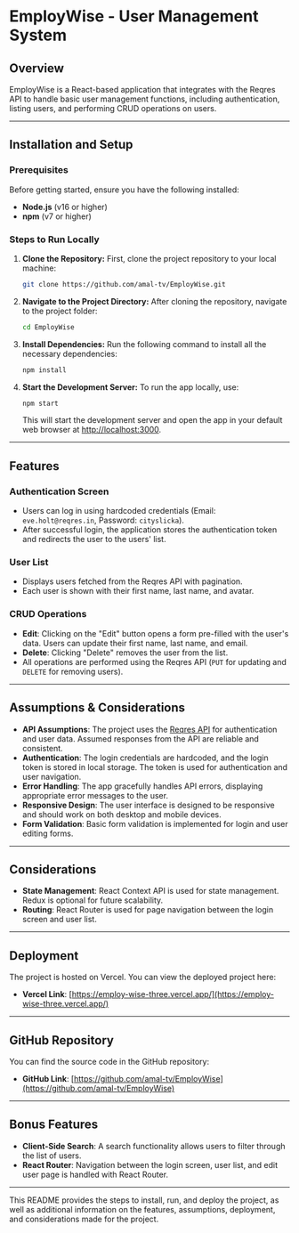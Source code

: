 
# **EmployWise - User Management System**

## **Overview**

EmployWise is a React-based application that integrates with the Reqres API to handle basic user management functions, including authentication, listing users, and performing CRUD operations on users.

---

## **Installation and Setup**

### **Prerequisites**

Before getting started, ensure you have the following installed:

- **Node.js** (v16 or higher)
- **npm** (v7 or higher)

### **Steps to Run Locally**

1. **Clone the Repository:**
   First, clone the project repository to your local machine:
   ```bash
   git clone https://github.com/amal-tv/EmployWise.git
   ```

2. **Navigate to the Project Directory:**
   After cloning the repository, navigate to the project folder:
   ```bash
   cd EmployWise
   ```

3. **Install Dependencies:**
   Run the following command to install all the necessary dependencies:
   ```bash
   npm install
   ```

4. **Start the Development Server:**
   To run the app locally, use:
   ```bash
   npm start
   ```

   This will start the development server and open the app in your default web browser at [http://localhost:3000](http://localhost:3000).

---

## **Features**

### **Authentication Screen**
- Users can log in using hardcoded credentials (Email: `eve.holt@reqres.in`, Password: `cityslicka`).
- After successful login, the application stores the authentication token and redirects the user to the users' list.

### **User List**
- Displays users fetched from the Reqres API with pagination.
- Each user is shown with their first name, last name, and avatar.

### **CRUD Operations**
- **Edit**: Clicking on the "Edit" button opens a form pre-filled with the user's data. Users can update their first name, last name, and email.
- **Delete**: Clicking "Delete" removes the user from the list.
- All operations are performed using the Reqres API (`PUT` for updating and `DELETE` for removing users).

---

## **Assumptions & Considerations**

- **API Assumptions**: The project uses the [Reqres API](https://reqres.in/) for authentication and user data. Assumed responses from the API are reliable and consistent.
- **Authentication**: The login credentials are hardcoded, and the login token is stored in local storage. The token is used for authentication and user navigation.
- **Error Handling**: The app gracefully handles API errors, displaying appropriate error messages to the user.
- **Responsive Design**: The user interface is designed to be responsive and should work on both desktop and mobile devices.
- **Form Validation**: Basic form validation is implemented for login and user editing forms.

---

## **Considerations**

- **State Management**: React Context API is used for state management. Redux is optional for future scalability.
- **Routing**: React Router is used for page navigation between the login screen and user list.

---

## **Deployment**

The project is hosted on Vercel. You can view the deployed project here:

- **Vercel Link**: [https://employ-wise-three.vercel.app/](https://employ-wise-three.vercel.app/)

---

## **GitHub Repository**

You can find the source code in the GitHub repository:

- **GitHub Link**: [https://github.com/amal-tv/EmployWise](https://github.com/amal-tv/EmployWise)

---

## **Bonus Features**

- **Client-Side Search**: A search functionality allows users to filter through the list of users.
- **React Router**: Navigation between the login screen, user list, and edit user page is handled with React Router.

---

This README provides the steps to install, run, and deploy the project, as well as additional information on the features, assumptions, deployment, and considerations made for the project.
